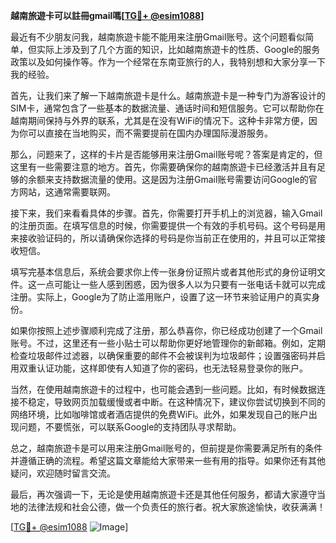 **越南旅遊卡可以註冊gmail嗎[[TG💪+ @esim1088](https://t.me/s/esim1088)]**

最近有不少朋友问我，越南旅遊卡能不能用来注册Gmail账号。这个问题看似简单，但实际上涉及到了几个方面的知识，比如越南旅遊卡的性质、Google的服务政策以及如何操作等。作为一个经常在东南亚旅行的人，我特别想和大家分享一下我的经验。

首先，让我们来了解一下越南旅遊卡是什么。越南旅遊卡是一种专门为游客设计的SIM卡，通常包含了一些基本的数据流量、通话时间和短信服务。它可以帮助你在越南期间保持与外界的联系，尤其是在没有WiFi的情况下。这种卡非常方便，因为你可以直接在当地购买，而不需要提前在国内办理国际漫游服务。

那么，问题来了，这样的卡片是否能够用来注册Gmail账号呢？答案是肯定的，但这里有一些需要注意的地方。首先，你需要确保你的越南旅遊卡已经激活并且有足够的余额来支持数据流量的使用。这是因为注册Gmail账号需要访问Google的官方网站，这通常需要联网。

接下来，我们来看看具体的步骤。首先，你需要打开手机上的浏览器，输入Gmail的注册页面。在填写信息的时候，你需要提供一个有效的手机号码。这个号码是用来接收验证码的，所以请确保你选择的号码是你当前正在使用的，并且可以正常接收短信。

填写完基本信息后，系统会要求你上传一张身份证照片或者其他形式的身份证明文件。这一点可能让一些人感到困惑，因为很多人以为只要有一张电话卡就可以完成注册。实际上，Google为了防止滥用账户，设置了这一环节来验证用户的真实身份。

如果你按照上述步骤顺利完成了注册，那么恭喜你，你已经成功创建了一个Gmail账号。不过，这里还有一些小贴士可以帮助你更好地管理你的新邮箱。例如，定期检查垃圾邮件过滤器，以确保重要的邮件不会被误判为垃圾邮件；设置强密码并启用双重认证功能，这样即使有人知道了你的密码，也无法轻易登录你的账户。

当然，在使用越南旅遊卡的过程中，也可能会遇到一些问题。比如，有时候数据连接不稳定，导致网页加载缓慢或者中断。在这种情况下，建议你尝试切换到不同的网络环境，比如咖啡馆或者酒店提供的免费WiFi。此外，如果发现自己的账户出现问题，不要慌张，可以联系Google的支持团队寻求帮助。

总之，越南旅遊卡是可以用来注册Gmail账号的，但前提是你需要满足所有的条件并遵循正确的流程。希望这篇文章能给大家带来一些有用的指导。如果你还有其他疑问，欢迎随时留言交流。

最后，再次强调一下，无论是使用越南旅遊卡还是其他任何服务，都请大家遵守当地的法律法规和社会公德，做一个负责任的旅行者。祝大家旅途愉快，收获满满！

[[TG💪+ @esim1088](https://t.me/s/esim1088) ![Image](https://i.postimg.cc/4NQfJmqS/Snipaste-2025-05-13-00-14-12.png)]